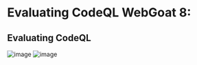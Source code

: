 # Evaluating CodeQL WebGoat 8: 

## Evaluating CodeQL
![image](https://github.com/pranavpudasaini/WebGoat/assets/23631617/3e35b683-494d-4882-9eff-fd6a5c2ba82b)
![image](https://github.com/pranavpudasaini/WebGoat/assets/23631617/a0804901-9b33-4c06-abaa-1ff732296d3d)
